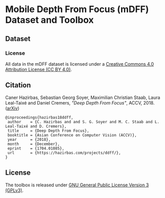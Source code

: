 # Mobile Depth From Focus (mDFF) Dataset and Toolbox

## Dataset

### License
All data in the mDFF dataset is licensed under a [Creative Commons 4.0 Attribution License (CC BY 4.0)](https://creativecommons.org/licenses/by/4.0/).

## Citation
Caner Hazirbas, Sebastian Georg Soyer, Maximilian Christian Staab, Laura Leal-Taixé and Daniel Cremers, _"Deep Depth From Focus"_, ACCV, 2018. ([arXiv](https://arxiv.org/abs/1704.01085))

    @inproceedings{hazirbas18ddff,
     author    = {C. Hazirbas and and S. G. Soyer and M. C. Staab and L. Leal-Taixé and D. Cremers},
     title     = {Deep Depth From Focus},
     booktitle = {Asian Conference on Computer Vision (ACCV)},
     year      = {2018},
     month     = {December},
     eprint    = {1704.01085},
     url       = {https://hazirbas.com/projects/ddff/},
    }

## License
The toolbox is released under [GNU General Public License Version 3 (GPLv3)](http://www.gnu.org/licenses/gpl.html).
